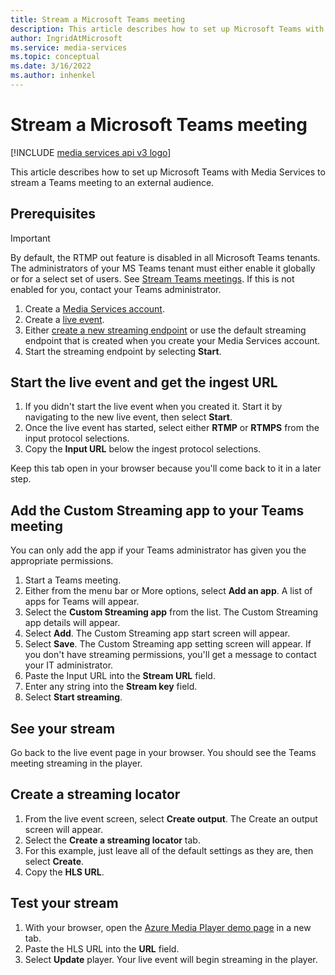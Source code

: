 ```yaml
---
title: Stream a Microsoft Teams meeting
description: This article describes how to set up Microsoft Teams with Media Services to stream a Teams meeting to an external audience.
author: IngridAtMicrosoft
ms.service: media-services
ms.topic: conceptual
ms.date: 3/16/2022
ms.author: inhenkel
---
```


# Stream a Microsoft Teams meeting

[!INCLUDE [media services api v3 logo](./includes/v3-hr.md)]

This article describes how to set up Microsoft Teams with Media Services to stream a Teams meeting to an external audience.

## Prerequisites

>[!IMPORTANT]
> By default, the RTMP out feature is disabled in all Microsoft Teams tenants. The administrators of your MS Teams tenant must either enable it globally or for a select set of users. See [Stream Teams meetings](https://docs.microsoft.com/microsoftteams/stream-teams-meetings). If this is not enabled for you, contact your Teams administrator.

1. Create a [Media Services account](account-create-how-to.md).
1. Create a [live event](live-event-create-how-to.md?tabs=portal).
1. Either [create a new streaming endpoint](streaming-endpoint-create-how-to.md?tabs=portal) or use the default streaming endpoint that is created when you create your Media Services account.
1. Start the streaming endpoint by selecting **Start**.

## Start the live event and get the ingest URL

1. If you didn't start the live event when you created it. Start it by navigating to the new live event, then select **Start**.
1. Once the live event has started, select either **RTMP** or **RTMPS** from the input protocol selections.
1. Copy the **Input URL** below the ingest protocol selections.

Keep this tab open in your browser because you'll come back to it in a later step.

## Add the Custom Streaming app to your Teams meeting

You can only add the app if your Teams administrator has given you the appropriate permissions.

1. Start a Teams meeting.
1. Either from the menu bar or More options, select **Add an app**. A list of apps for Teams will appear.
1. Select the **Custom Streaming app** from the list.  The Custom Streaming app details will appear.
1. Select **Add**. The Custom Streaming app start screen will appear.
1. Select **Save**. The Custom Streaming app setting screen will appear. If you don't have streaming permissions, you'll get a message to contact your IT administrator.
1. Paste the Input URL into the **Stream URL** field.
1. Enter any string into the **Stream key** field.
1. Select **Start streaming**.

## See your stream

Go back to the live event page in your browser.  You should see the Teams meeting streaming in the player.

## Create a streaming locator

1. From the live event screen, select **Create output**. The Create an output screen will appear.
1. Select the **Create a streaming locator** tab.
1. For this example, just leave all of the default settings as they are, then select **Create**.
1. Copy the **HLS URL**.

## Test your stream

1. With your browser, open the [Azure Media Player demo page](https://ampdemo.azureedge.net/) in a new tab.
1. Paste the HLS URL into the **URL** field.
1. Select **Update** player. Your live event will begin streaming in the player.
